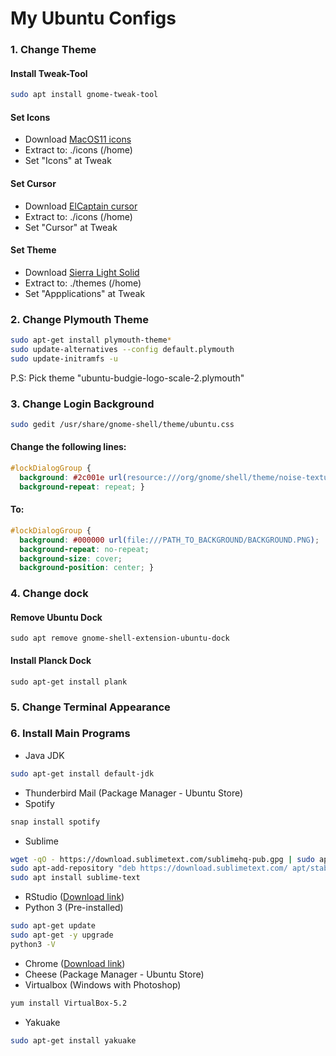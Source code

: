 # My Ubuntu Configs

### 1. Change Theme
#### Install Tweak-Tool
```bash
sudo apt install gnome-tweak-tool
```
#### Set Icons
- Download [MacOS11 icons](https://www.gnome-look.org/p/1102582/) 
- Extract to: ./icons (/home)
- Set "Icons" at Tweak 

#### Set Cursor
- Download [ElCaptain cursor](/OSX-ElCap.zip)
- Extract to: ./icons (/home)
- Set "Cursor" at Tweak

#### Set Theme
- Download [Sierra Light Solid](/Sierra-light-solid.zip)
- Extract to: ./themes (/home)
- Set "Appplications" at Tweak

### 2. Change Plymouth Theme
```bash
sudo apt-get install plymouth-theme*
sudo update-alternatives --config default.plymouth
sudo update-initramfs -u
```
P.S: Pick theme "ubuntu-budgie-logo-scale-2.plymouth"

### 3. Change Login Background
```bash
sudo gedit /usr/share/gnome-shell/theme/ubuntu.css
```

#### Change the following lines:
```css
#lockDialogGroup {
  background: #2c001e url(resource:///org/gnome/shell/theme/noise-texture.png);
  background-repeat: repeat; }
```

#### To:
```css
#lockDialogGroup {
  background: #000000 url(file:///PATH_TO_BACKGROUND/BACKGROUND.PNG);
  background-repeat: no-repeat;
  background-size: cover;
  background-position: center; }
```

### 4. Change dock
#### Remove Ubuntu Dock
```
sudo apt remove gnome-shell-extension-ubuntu-dock
```
#### Install Planck Dock
```
sudo apt-get install plank
```

### 5. Change Terminal Appearance

### 6. Install Main Programs
- Java JDK
```bash
sudo apt-get install default-jdk
```
- Thunderbird Mail (Package Manager - Ubuntu Store)
- Spotify
```bash
snap install spotify
```
- Sublime
```bash
wget -qO - https://download.sublimetext.com/sublimehq-pub.gpg | sudo apt-key add -
sudo apt-add-repository "deb https://download.sublimetext.com/ apt/stable/"
sudo apt install sublime-text
```
- RStudio ([Download link](https://www.rstudio.com/products/rstudio/download/))
- Python 3 (Pre-installed)
```bash
sudo apt-get update
sudo apt-get -y upgrade
python3 -V
```
- Chrome ([Download link](https://www.google.com/intl/en-US/chrome/))
- Cheese (Package Manager - Ubuntu Store)
- Virtualbox (Windows with Photoshop)
```bash
yum install VirtualBox-5.2
```
- Yakuake
```bash
sudo apt-get install yakuake
```
